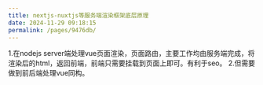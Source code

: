 ```yaml
---
title: nextjs-nuxtjs等服务端渲染框架底层原理
date: 2024-11-29 09:18:15
permalink: /pages/9476db/
---
```

1.在nodejs server端处理vue页面渲染，页面路由，主要工作均由服务端完成，将渲染后的html，返回前端，前端只需要挂载到页面上即可。有利于seo。
2.但需要做到前后端处理vue同构。